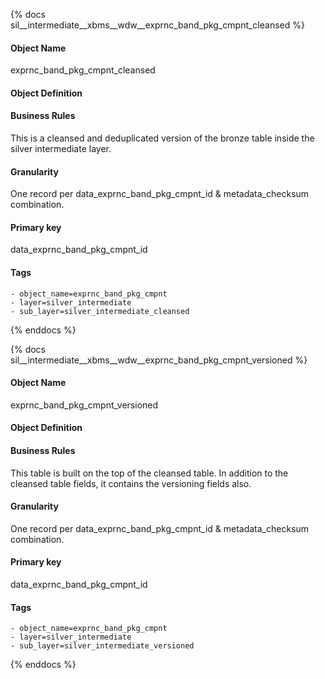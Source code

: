 {% docs sil__intermediate__xbms__wdw__exprnc_band_pkg_cmpnt_cleansed %}

#### Object Name
exprnc_band_pkg_cmpnt_cleansed

#### Object Definition


#### Business Rules
This is a cleansed and deduplicated version of the bronze table inside the silver intermediate layer.

#### Granularity
One record per data_exprnc_band_pkg_cmpnt_id & metadata_checksum combination.

#### Primary key
data_exprnc_band_pkg_cmpnt_id

#### Tags
    - object_name=exprnc_band_pkg_cmpnt
    - layer=silver_intermediate
    - sub_layer=silver_intermediate_cleansed

{% enddocs %}

{% docs sil__intermediate__xbms__wdw__exprnc_band_pkg_cmpnt_versioned %}

#### Object Name
exprnc_band_pkg_cmpnt_versioned

#### Object Definition


#### Business Rules
This table is built on the top of the cleansed table. In addition to the cleansed table fields, it contains the versioning fields also.

#### Granularity
One record per data_exprnc_band_pkg_cmpnt_id & metadata_checksum combination.

#### Primary key
data_exprnc_band_pkg_cmpnt_id

#### Tags
    - object_name=exprnc_band_pkg_cmpnt
    - layer=silver_intermediate
    - sub_layer=silver_intermediate_versioned

{% enddocs %}